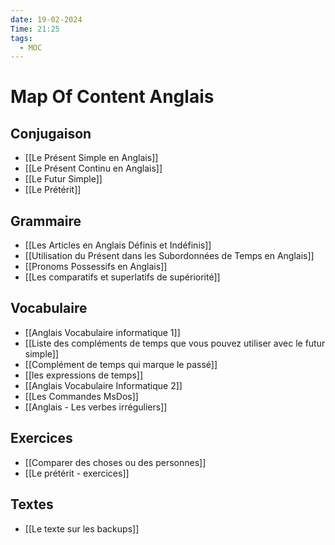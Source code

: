 ```yaml
---
date: 19-02-2024
Time: 21:25
tags:
  - MOC
---
```


# Map Of Content Anglais
## Conjugaison
- [[Le Présent Simple en Anglais]]
- [[Le Présent Continu en Anglais]]
- [[Le Futur Simple]]
- [[Le Prétérit]]
## Grammaire
- [[Les Articles en Anglais Définis et Indéfinis]]
- [[Utilisation du Présent dans les Subordonnées de Temps en Anglais]]
- [[Pronoms Possessifs en Anglais]]
- [[Les comparatifs et superlatifs de supériorité]]
## Vocabulaire
- [[Anglais Vocabulaire informatique 1]]
- [[Liste des compléments de temps que vous pouvez utiliser avec le futur simple]]
- [[Complément de temps qui marque le passé]]
- [[les expressions de temps]]
- [[Anglais Vocabulaire Informatique 2]]
- [[Les Commandes MsDos]]
- [[Anglais - Les verbes irréguliers]]
## Exercices
- [[Comparer des choses ou des personnes]]
- [[Le prétérit - exercices]]

## Textes
- [[Le texte sur les backups]]